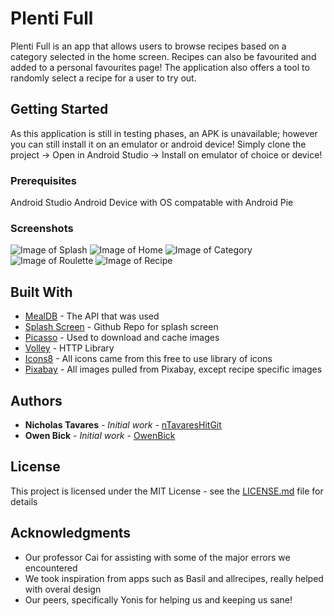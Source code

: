 # Plenti Full

Plenti Full is an app that allows users to browse recipes based on a category selected in the home screen. Recipes can also be favourited and 
added to a personal favourites page! The application also offers a tool to randomly select a recipe for a user to try out.

## Getting Started

As this application is still in testing phases, an APK is unavailable; however you can still install it on an emulator or android device! Simply clone the project -> Open in Android Studio -> Install on emulator of choice or device!

### Prerequisites

Android Studio
Android Device with OS compatable with Android Pie

### Screenshots

![Image of Splash](https://i.imgur.com/PikUleB.png) ![Image of Home](https://i.imgur.com/ipttOwj.png) ![Image of Category](https://i.imgur.com/4SFuyTt.png)
![Image of Roulette](https://i.imgur.com/tL27Ypv.png) ![Image of Recipe](https://i.imgur.com/VnKTdw9.png)

## Built With

* [MealDB](https://www.themealdb.com/api.php) - The API that was used
* [Splash Screen](https://github.com/pantrif/EasySplashScreen) - Github Repo for splash screen
* [Picasso](https://square.github.io/picasso/) - Used to download and cache images
* [Volley](https://github.com/google/volley) - HTTP Library
* [Icons8](https://icons8.com/) - All icons came from this free to use library of icons
* [Pixabay](https://pixabay.com/) - All images pulled from Pixabay, except recipe specific images


## Authors

* **Nicholas Tavares** - *Initial work* - [nTavaresHitGit](https://github.com/nTavaresHitGit)
* **Owen Bick** - *Initial work* - [OwenBick](https://github.com/OwenBick)


## License

This project is licensed under the MIT License - see the [LICENSE.md](LICENSE.md) file for details

## Acknowledgments

* Our professor Cai for assisting with some of the major errors we encountered
* We took inspiration from apps such as Basil and allrecipes, really helped with overal design
* Our peers, specifically Yonis for helping us and keeping us sane!
